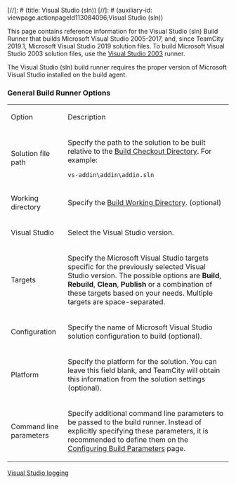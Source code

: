 [//]: # (title: Visual Studio (sln))
[//]: # (auxiliary-id: viewpage.actionpageId113084096;Visual Studio (sln))

This page contains reference information for the Visual Studio (sln) Build Runner that builds Microsoft Visual Studio 2005\-2017, and, since TeamCity 2019.1, Microsoft Visual Studio 2019 solution files. To build Microsoft Visual Studio 2003 solution files, use the [Visual Studio 2003](visual-studio-2003.md) runner.

<note>

The Visual Studio (sln) build runner requires the proper version of Microsoft Visual Studio installed on the build agent.
</note>

### General Build Runner Options

<table><tr>

<td>

Option


</td>

<td>

Description


</td></tr><tr>

<td>

Solution file path


</td>

<td>

Specify the path to the solution to be built relative to the [Build Checkout Directory](build-checkout-directory.md). For example:


```Shell
vs-addin\addin\addin.sln

```

</td></tr><tr>

<td>

Working directory


</td>

<td>

Specify the [Build Working Directory](build-working-directory.md). (optional)


</td></tr><tr>

<td>

Visual Studio


</td>

<td>

Select the Visual Studio version.


</td></tr><tr>

<td>

Targets


</td>

<td>

Specify the Microsoft Visual Studio targets specific for the previously selected Visual Studio version. The possible options are __Build__, __Rebuild__, __Clean__, __Publish__ or a combination of these targets based on your needs. Multiple targets are space\-separated.


</td></tr><tr>

<td>

Configuration


</td>

<td>

Specify the name of Microsoft Visual Studio solution configuration to build (optional).


</td></tr><tr>

<td>

Platform


</td>

<td>

Specify the platform for the solution. You can leave this field blank, and TeamCity will obtain this information from the solution settings (optional).


</td></tr><tr>

<td>

Command line parameters


</td>

<td>

Specify additional command line parameters to be passed to the build runner. Instead of explicitly specifying these parameters, it is recommended to define them on the [Configuring Build Parameters](configuring-build-parameters.md) page.


</td></tr></table>

<seealso>
        <category ref="troubleshooting">
            <a href="reporting-issues.md">Visual Studio logging</a>
        </category>
</seealso>